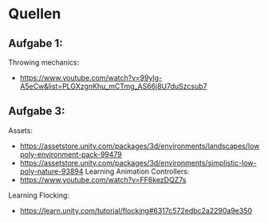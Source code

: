 # Quellen
## Aufgabe 1:
Throwing mechanics:
- https://www.youtube.com/watch?v=99yIg-A5eCw&list=PLGXzgnKhu_mCTmg_AS66j8U7duSzcsub7

## Aufgabe 3:
Assets:
- https://assetstore.unity.com/packages/3d/environments/landscapes/lowpoly-environment-pack-99479
- https://assetstore.unity.com/packages/3d/environments/simplistic-low-poly-nature-93894
Learning Animation Controllers:
- https://www.youtube.com/watch?v=FF6kezDQZ7s

Learning Flocking:
- https://learn.unity.com/tutorial/flocking#6317c572edbc2a2290a9e350
